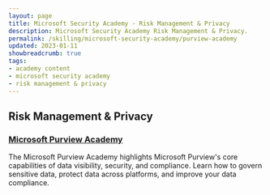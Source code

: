 ```yaml
---
layout: page
title: Microsoft Security Academy - Risk Management & Privacy
description: Microsoft Security Academy Risk Management & Privacy.
permalink: /skilling/microsoft-security-academy/purview-academy
updated: 2023-01-11
showbreadcrumb: true
tags: 
- academy content
- microsoft security academy
- risk management & privacy
---
```


## Risk Management & Privacy

### [Microsoft Purview Academy](/PartnerResources/skilling/microsoft-security-academy/risk-mgmt)
The Microsoft Purview Academy highlights Microsoft Purview's core capabilities of data visibility, security, and compliance. Learn how to govern sensitive data, protect data across platforms, and improve your data compliance.